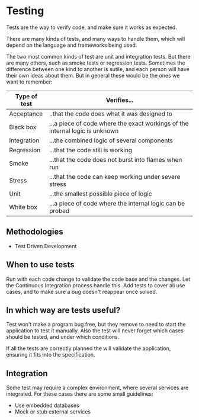 # Testing

Tests are the way to verify code, and make sure it works as expected.

There are many kinds of tests, and many ways to handle them, which will depend on the language and frameworks being used.

The two most common kinds of test are unit and integration tests. But there are many others, such as smoke tests or regression tests. Sometimes the difference between one kind to another is sutile, and each person will have their own ideas about them. But in general these would be the ones we want to remember:

Type of test|Verifies...
---|---
Acceptance|..that the code does what it was designed to
Black box|...a piece of code where the exact workings of the internal logic is unknown
Integration|...the combined logic of several components
Regression|...that the code still is working
Smoke|...that the code does not burst into flames when run
Stress|...that the code can keep working under severe stress
Unit|...the smallest possible piece of logic
White box|...a piece of code where the internal logic can be probed

## Methodologies

- Test Driven Development

## When to use tests

Run with each code change to validate the code base and the changes. Let the Continuous Integration process handle this. Add tests to cover all use cases, and to make sure a bug doesn't reappear once solved.

## In which way are tests useful?

Test won't make a program bug free, but they remove to need to start the application to test it manually. Also the test will never forget which cases should be tested, and under which conditions.

If all the tests are correctly planned the will validate the application, ensuring it fits into the specification.

## Integration

Some test may require a complex environment, where several services are integrated. For these cases there are some small guidelines:

- Use embedded databases
- Mock or stub external services
